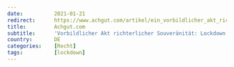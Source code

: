 ```yaml
---
date:          2021-01-21
redirect:      https://www.achgut.com/artikel/ein_vorbildlicher_akt_richterlicher_souveraenitaet_lockdown_gecrashed
title:         Achgut.com
subtitle:      'Vorbildlicher Akt richterlicher Souveränität: Lockdown gecrashed'
country:       DE
categories:    [Recht]
tags:          [lockdown]
---
```

